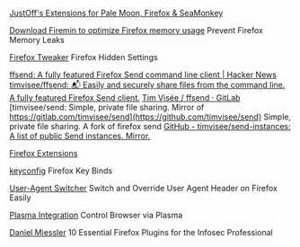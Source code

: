 
[JustOff's Extensions for Pale Moon, Firefox & SeaMonkey](https://justoff.github.io/)

[Download Firemin to optimize Firefox memory usage](https://www.rizonesoft.com/downloads/firemin)
Prevent Firefox Memory Leaks

[Firefox Tweaker](https://rejzor.wordpress.com/firefox-tweaker/)
Firefox Hidden Settings

[ffsend: A fully featured Firefox Send command line client | Hacker News](https://news.ycombinator.com/item?id=31867800)
[timvisee/ffsend: :mailbox_with_mail: Easily and securely share files from the command line. A fully featured Firefox Send client.](https://github.com/timvisee/ffsend)
[Tim Visée / ffsend · GitLab](https://gitlab.com/timvisee/ffsend)
[timvisee/send: Simple, private file sharing. Mirror of https://gitlab.com/timvisee/send](https://github.com/timvisee/send)
Simple, private file sharing. A fork of firefox send
[GitHub - timvisee/send-instances: A list of public Send instances. Mirror.](https://github.com/timvisee/send-instances)

[Firefox Extensions](https://addons.mozilla.org/en-US/firefox/extensions/)

[keyconfig](https://addons.palemoon.org/addon/keyconfig/)
Firefox Key Binds

[User-Agent Switcher](https://addons.mozilla.org/en-US/firefox/addon/uaswitcher/)
Switch and Override User Agent Header on Firefox Easily

[Plasma Integration](https://addons.mozilla.org/en-US/firefox/addon/plasma-integration/)
Control Browser via Plasma

[Daniel Miessler](https://danielmiessler.com/blog/10-essential-firefox-plugins-for-the-infosec-professional/)
10 Essential Firefox Plugins for the Infosec Professional
